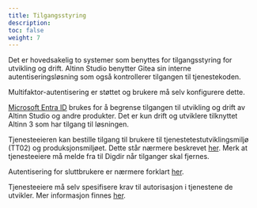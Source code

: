```yaml
---
title: Tilgangsstyring
description: 
toc: false
weight: 7
---
```


Det er hovedsakelig to systemer som benyttes for tilgangsstyring for utvikling og drift.
Altinn Studio benytter Gitea sin interne autentiseringsløsning som også kontrollerer tilgangen til tjenestekoden.

Multifaktor-autentisering er støttet og brukere må selv konfigurere dette.

[Microsoft Entra ID](https://www.microsoft.com/nb-no/security/business/identity-access/microsoft-entra-id)
brukes for å begrense tilgangen til utvikling og drift av Altinn Studio og andre produkter.
Det er kun drift og utviklere tilknyttet Altinn 3 som har tilgang til løsningen.

Tjenesteeieren kan bestille tilgang til brukere til tjenestetestutviklingsmiljø (TT02) og produksjonsmiljøet.
Dette står nærmere beskrevet [her](/nb/altinn-studio/guides/administration/access-management/apps/). 
Merk at tjenesteeiere må melde fra til Digdir når tilganger skal fjernes. 

Autentisering for sluttbrukere er nærmere forklart [her](/nb/api/authentication/).

Tjenesteeiere må selv spesifisere krav til autorisasjon i tjenestene de utvikler.
Mer informasjon finnes [her](/nb/altinn-studio/reference/configuration/authorization/).
